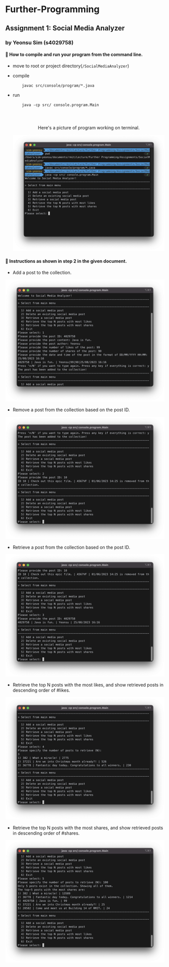 # Further-Programming
## Assignment 1: Social Media Analyzer
### by Yeonsu Sim (s4029758)


#### 📍 How to compile and run your program from the command line.
- move to root or project directory(`/SocialMediaAnalyzer`)
- compile
    ```
        javac src/console/program/*.java
    ```
- run
    ```
        java -cp src/ console.program.Main
    ```

    <p style="text-align:center; margin-top: 4em; margin-bottom:0em;"> Here's a picture of program working on terminal.</p>

    ![picture of compil and run on terminal](./img/compile_and_run.png)

#### 📍 Instructions as shown in step 2 in the given document.
- Add a post to the collection.
<img src="./img/option1.png">

- Remove a post from the collection based on the post ID.
<img src="./img/option2.png">

- Retrieve a post from the collection based on the post ID.
<img src="./img/option3.png">

- Retrieve the top N posts with the most likes, and show retrieved posts in descending order of #likes.
<img src="./img/option4.png">

- Retrieve the top N posts with the most shares, and show retrieved posts in descending order of #shares.
<img src="./img/option5.png">